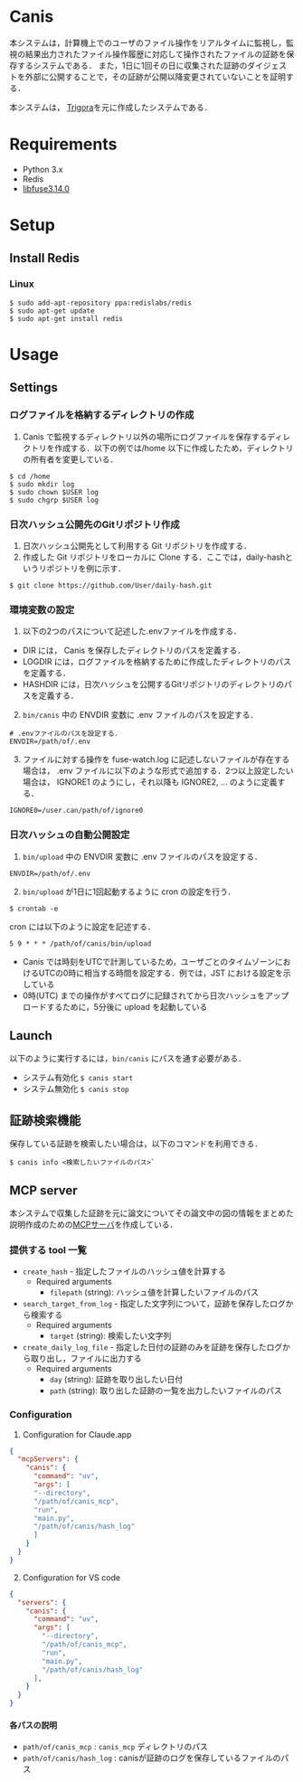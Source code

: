 # Canis
本システムは，計算機上でのユーザのファイル操作をリアルタイムに監視し，監視の結果出力されたファイル操作履歴に対応して操作されたファイルの証跡を保存するシステムである．
また，1日に1回その日に収集された証跡のダイジェストを外部に公開することで，その証跡が公開以降変更されていないことを証明する．

本システムは， [Trigora](https://github.com/nomlab/trigora)を元に作成したシステムである．

# Requirements
+ Python 3.x
+ Redis
+ [libfuse3.14.0](https://github.com/libfuse/libfuse)

# Setup
## Install Redis
### Linux
```
$ sudo add-apt-repository ppa:redislabs/redis
$ sudo apt-get update
$ sudo apt-get install redis
```

# Usage
## Settings
### ログファイルを格納するディレクトリの作成
1. Canis で監視するディレクトリ以外の場所にログファイルを保存するディレクトリを作成する．以下の例では/home 以下に作成したため，ディレクトリの所有者を変更している．
  ```
  $ cd /home
  $ sudo mkdir log
  $ sudo chown $USER log
  $ sudo chgrp $USER log
  ```

### 日次ハッシュ公開先のGitリポジトリ作成
1. 日次ハッシュ公開先として利用する Git リポジトリを作成する．
2. 作成した Git リポジトリをローカルに Clone する．ここでは，daily-hashというリポジトリを例に示す．
  ```
  $ git clone https://github.com/User/daily-hash.git
  ```

### 環境変数の設定
1. 以下の2つのパスについて記述した.envファイルを作成する．
  + DIR には， Canis を保存したディレクトリのパスを定義する．
  + LOGDIR には，ログファイルを格納するために作成したディレクトリのパスを定義する．
  + HASHDIR には，日次ハッシュを公開するGitリポジトリのディレクトリのパスを定義する．
2. `bin/canis` 中の ENVDIR 変数に .env ファイルのパスを設定する．
  ```
  # .envファイルのパスを設定する．
  ENVDIR=/path/of/.env
  ```
3. ファイルに対する操作を fuse-watch.log に記述しないファイルが存在する場合は， .env ファイルに以下のような形式で追加する．2つ以上設定したい場合は， IGNORE1 のようにし，それ以降も IGNORE2, ... のように定義する．
  ```
  IGNORE0=/user.can/path/of/ignore0
  ```

### 日次ハッシュの自動公開設定
1. `bin/upload` 中の ENVDIR 変数に .env ファイルのパスを設定する．
  ```
  ENVDIR=/path/of/.env
  ```
2. `bin/upload` が1日に1回起動するように cron の設定を行う．
  ```
  $ crontab -e
  ```
  cron には以下のように設定を記述する．
  ```
  5 9 * * * /path/of/canis/bin/upload
  ```
  - Canis では時刻をUTCで計測しているため，ユーザごとのタイムゾーンにおけるUTCの0時に相当する時間を設定する．例では，JST における設定を示している
  - 0時(UTC) までの操作がすべてログに記録されてから日次ハッシュをアップロードするために，5分後に upload を起動している

## Launch
以下のように実行するには，`bin/canis` にパスを通す必要がある．
+ システム有効化
  `$ canis start`
+ システム無効化
  `$ canis stop`

## 証跡検索機能
保存している証跡を検索したい場合は，以下のコマンドを利用できる．
  ```
  $ canis info <検索したいファイルのパス>`
  ```

## MCP server
本システムで収集した証跡を元に論文についてその論文中の図の情報をまとめた説明作成のための[MCPサーバ](./mcp)を作成している．
### 提供する tool 一覧
- `create_hash` - 指定したファイルのハッシュ値を計算する
  - Required arguments
    - `filepath` (string): ハッシュ値を計算したいファイルのパス
- `search_target_from_log` - 指定した文字列について，証跡を保存したログから検索する
  - Required arguments
    - `target` (string): 検索したい文字列
- `create_daily_log_file` - 指定した日付の証跡のみを証跡を保存したログから取り出し，ファイルに出力する
  - Required arguments
    - `day` (string): 証跡を取り出したい日付
    - `path` (string): 取り出した証跡の一覧を出力したいファイルのパス

### Configuration
1. Configuration for Claude.app
```json
{
  "mcpServers": {
    "canis": {
      "command": "uv",
      "args": [
      "--directory",
      "/path/of/canis_mcp",
      "run",
      "main.py",
      "/path/of/canis/hash_log"
      ]
    }
  }
}
```

2. Configuration for VS code
```json
{
  "servers": {
    "canis": {
      "command": "uv",
      "args": [
        "--directory",
        "/path/of/canis_mcp",
        "run",
        "main.py",
        "/path/of/canis/hash_log"
      ],
    }
  }
}
```

#### 各パスの説明
- `path/of/canis_mcp` : `canis_mcp` ディレクトリのパス
- `path/of/canis/hash_log` : canisが証跡のログを保存しているファイルのパス
